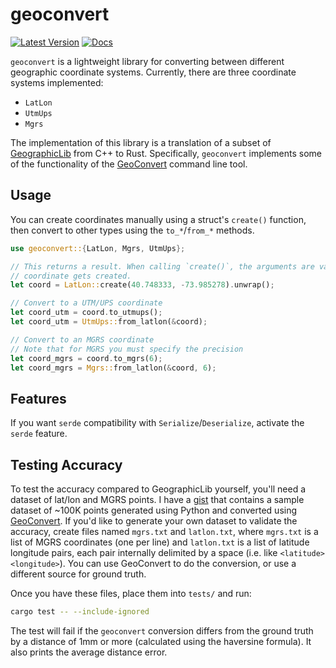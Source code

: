 # geoconvert

[![Latest Version](https://img.shields.io/crates/v/geoconvert.svg)](crates.io])
[![Docs](https://docs.rs/geoconvert/badge.svg)](docs.rs])

[crates.io]: https://crates.io/crates/geoconvert
[docs.rs]: https://docs.rs/geoconvert

`geoconvert` is a lightweight library for converting between different
geographic coordinate systems. Currently, there are three coordinate systems implemented:

* `LatLon`
* `UtmUps`
* `Mgrs`

The implementation of this library is a translation of a subset of 
[GeographicLib](https://geographiclib.sourceforge.io/C++/doc/index.html) from C++ to Rust. Specifically, `geoconvert`
implements some of the functionality of the [GeoConvert](https://geographiclib.sourceforge.io/C++/doc/GeoConvert.1.html) 
command line tool.

## Usage

You can create coordinates manually using a struct's `create()` function, then convert to other
types using the `to_*`/`from_*` methods.

```rust
use geoconvert::{LatLon, Mgrs, UtmUps};

// This returns a result. When calling `create()`, the arguments are validated to ensure only a valid
// coordinate gets created.
let coord = LatLon::create(40.748333, -73.985278).unwrap();

// Convert to a UTM/UPS coordinate
let coord_utm = coord.to_utmups();
let coord_utm = UtmUps::from_latlon(&coord);

// Convert to an MGRS coordinate
// Note that for MGRS you must specify the precision
let coord_mgrs = coord.to_mgrs(6);
let coord_mgrs = Mgrs::from_latlon(&coord, 6);
```

## Features

If you want `serde` compatibility with `Serialize`/`Deserialize`, activate the `serde` feature.

## Testing Accuracy

To test the accuracy compared to GeographicLib yourself, you'll need a dataset of lat/lon and MGRS points. I have a [gist](https://gist.github.com/ncrothers/0fc036c89cef307caa399347cda6c3f8) that contains a sample dataset of ~100K points generated using Python and converted using [GeoConvert](https://geographiclib.sourceforge.io/C++/doc/GeoConvert.1.html). If you'd like to generate your own dataset to validate the accuracy, create files named `mgrs.txt` and `latlon.txt`, where `mgrs.txt` is a list of MGRS coordinates (one per line) and `latlon.txt` is a list of latitude longitude pairs, each pair internally delimited by a space (i.e. like `<latitude> <longitude>`). You can use GeoConvert to do the conversion, or use a different source for ground truth.

Once you have these files, place them into `tests/` and run:

```bash
cargo test -- --include-ignored
```

The test will fail if the `geoconvert` conversion differs from the ground truth by a distance of 1mm or more (calculated using the haversine formula). It also prints the average distance error.